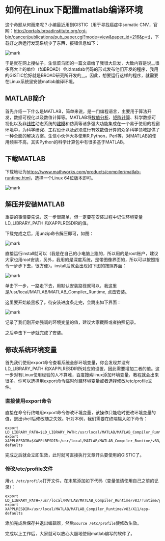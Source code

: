 # 如何在Linux下配置matlab编译环境

这个命题从何而来呢？小编最近用到GISTIC（用于寻找癌症中somatic CNV，官网：<http://portals.broadinstitute.org/cgi-bin/cancer/publications/pub_paper.cgi?mode=view&paper_id=216&p=t>)，下载好之后运行发现系统少了东西，报错信息如下：

![mark](http://p87h8v5o2.bkt.clouddn.com/blog/180713/57JG0E9ke6.png?imageslim)

于是就在网上搜帖子，生信菜鸟团的一篇文章给了我很大启发，大致内容是说__很多高大上的单位（如BROAD）会以matlab代码的形式发布他们开发的程序，我用的GISTIC恰好就是BROAD研究所开发的__。因此，想要运行这样的程序，就需要在Linux系统里安装matlab编译环境。

## MATLAB简介

首先介绍一下什么是MATLAB，简单来说，是一门编程语言，主要用于算法开发，数据可视化以及数值计算等。MATLAB将[数值分析](https://baike.baidu.com/item/%E6%95%B0%E5%80%BC%E5%88%86%E6%9E%90)、[矩阵计算](https://baike.baidu.com/item/%E7%9F%A9%E9%98%B5%E8%AE%A1%E7%AE%97/8089413)、科学数据可视化以及非[线性](https://baike.baidu.com/item/%E7%BA%BF%E6%80%A7)动态系统的[建模](https://baike.baidu.com/item/%E5%BB%BA%E6%A8%A1/814831)和仿真等诸多强大功能集成在一个易于使用的视窗环境中，为科学研究、工程设计以及必须进行有效数值计算的众多科学领域提供了一种全面的解决方案。生信小伙伴大多使用R,Python，Perl等，对MATLAB的使用频率不高，其实Python的科学计算包中有很多基于MATLAB。 

## 下载MATLAB

下载地址为<https://www.mathworks.com/products/compiler/matlab-runtime.html>，选择一个Linux 64位版本即可。

![mark](http://p87h8v5o2.bkt.clouddn.com/blog/180713/C80e44LG86.png?imageslim)

## 解压并安装MATLAB

重要的事情要先说，这一步很简单，但一定要在安装过程中记住环境变量LD_LIBRARY_PATH 和XAPPLRESDIR的值。

下载完成之后，用unzip命令解压即可，如图：

![mark](http://p87h8v5o2.bkt.clouddn.com/blog/180713/BlemgfKaAC.png?imageslim)

直接运行install就可以（我是在自己的小电脑上跑的，所以用的是root账户，建议大家也用root安装，另外，我用的是深度系统，是带图像界面的，所以可以按照指令一步步下去，很方便）。install后就会出现如下图的按照界面：

![mark](http://p87h8v5o2.bkt.clouddn.com/blog/180713/BaGab8815I.png?imageslim)

单击下一步，一路走下去，用默认安装路径就可以，我这里是/usr/local/MATLAB/MATLAB_Compiler_Runtime, 点击安装。

这里要开始敲黑板了。待安装进度条走完，会跳出如下界面：

![mark](http://p87h8v5o2.bkt.clouddn.com/blog/180713/iDB5lH2a45.png?imageslim)

记录了我们刚开始强调的环境变量的值，建议大家截图或者拍照记录。

之后单击下一步就完成了安装。

## 修改系统环境变量

首先我们使用export命令查看系统全部环境变量，你会发现并没有LD_LIBRARY_PATH 和XAPPLRESDIR所对应的设置，因此需要增加二者的值。这一步对有Linux使用经验的人不算难，百度搜索linux添加环境变量，教程就会出来很多，你可以选择用export命令临时创建环境变量或者选择修改/etc/profile文件。

### 直接使用export命令

直接在命令行终端用export命令修改环境变量，该操作只能临时更改环境变量的值，退出shell后修改随之失效。针对本例，我们需要在终端输入如下命令：

```shell
export LD_LIBRARY_PATH=$LD_LIBRARY_PATH:/usr/local/MATLAB/MATLAB_Compiler_Runtime/v83/runtime/glnxa64:/usr/local/MATLAB/MATLAB_Compiler_Runtime/v83/bin/glnxa64:/usr/local/MATLAB/MATLAB_Compiler_Runtime/v83/sys/os/glnxa64
export XAPPLRESDIR=$XAPPLRESDIR:/usr/local/MATLAB/MATLAB_Compiler_Runtime/v83/X11/app-defaults
```

完成之后就会立即生效，此时就可直接执行文章开头要使用的GISTIC了。

### 修改/etc/profile文件

用`vi /etc/profile`打开文件，在末尾添加如下代码（变量值请使用自己之前的记录）：

```shell
export LD_LIBRARY_PATH=/usr/local/MATLAB/MATLAB_Compiler_Runtime/v83/runtime/glnxa64:/usr/local/MATLAB/MATLAB_Compiler_Runtime/v83/bin/glnxa64:/usr/local/MATLAB/MATLAB_Compiler_Runtime/v83/sys/os/glnxa64
export XAPPLRESDIR=/usr/local/MATLAB/MATLAB_Compiler_Runtime/v83/X11/app-defaults
```

添加完成后保存并退出编辑器，然后`source /etc/profile`使修改生效。

完成以上工作后，大家就可以放心大胆地使用matlab编写的软件了。

